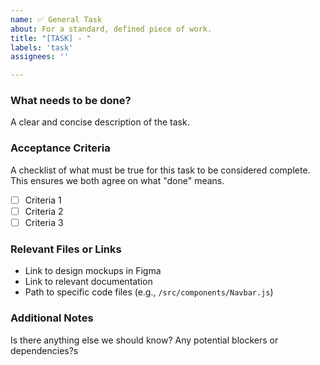 ```yaml
---
name: ✅ General Task
about: For a standard, defined piece of work.
title: "[TASK] - "
labels: 'task'
assignees: ''

---
```


### What needs to be done?
A clear and concise description of the task.

### Acceptance Criteria
A checklist of what must be true for this task to be considered complete. This ensures we both agree on what "done" means.
- [ ] Criteria 1
- [ ] Criteria 2
- [ ] Criteria 3

### Relevant Files or Links
- Link to design mockups in Figma
- Link to relevant documentation
- Path to specific code files (e.g., `/src/components/Navbar.js`)

### Additional Notes
Is there anything else we should know? Any potential blockers or dependencies?s